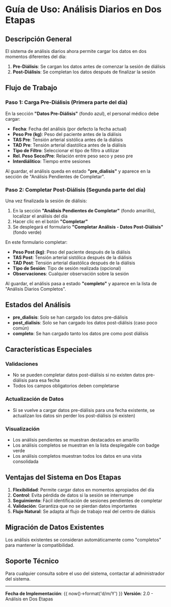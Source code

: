 # Guía de Uso: Análisis Diarios en Dos Etapas

## Descripción General

El sistema de análisis diarios ahora permite cargar los datos en dos momentos diferentes del día:

1. **Pre-Diálisis**: Se cargan los datos antes de comenzar la sesión de diálisis
2. **Post-Diálisis**: Se completan los datos después de finalizar la sesión

## Flujo de Trabajo

### Paso 1: Carga Pre-Diálisis (Primera parte del día)

En la sección **"Datos Pre-Diálisis"** (fondo azul), el personal médico debe cargar:

- **Fecha**: Fecha del análisis (por defecto la fecha actual)
- **Peso Pre (kg)**: Peso del paciente antes de la diálisis
- **TAS Pre**: Tensión arterial sistólica antes de la diálisis
- **TAD Pre**: Tensión arterial diastólica antes de la diálisis
- **Tipo de Filtro**: Seleccionar el tipo de filtro a utilizar
- **Rel. Peso Seco/Pre**: Relación entre peso seco y peso pre
- **Interdiálitico**: Tiempo entre sesiones

Al guardar, el análisis queda en estado **"pre_dialisis"** y aparece en la sección de "Análisis Pendientes de Completar".

### Paso 2: Completar Post-Diálisis (Segunda parte del día)

Una vez finalizada la sesión de diálisis:

1. En la sección **"Análisis Pendientes de Completar"** (fondo amarillo), localizar el análisis del día
2. Hacer clic en el botón **"Completar"** 
3. Se desplegará el formulario **"Completar Análisis - Datos Post-Diálisis"** (fondo verde)

En este formulario completar:

- **Peso Post (kg)**: Peso del paciente después de la diálisis
- **TAS Post**: Tensión arterial sistólica después de la diálisis
- **TAD Post**: Tensión arterial diastólica después de la diálisis
- **Tipo de Sesión**: Tipo de sesión realizada (opcional)
- **Observaciones**: Cualquier observación sobre la sesión

Al guardar, el análisis pasa a estado **"completo"** y aparece en la lista de "Análisis Diarios Completos".

## Estados del Análisis

- **pre_dialisis**: Solo se han cargado los datos pre-diálisis
- **post_dialisis**: Solo se han cargado los datos post-diálisis (caso poco común)
- **completo**: Se han cargado tanto los datos pre como post diálisis

## Características Especiales

### Validaciones
- No se pueden completar datos post-diálisis si no existen datos pre-diálisis para esa fecha
- Todos los campos obligatorios deben completarse

### Actualización de Datos
- Si se vuelve a cargar datos pre-diálisis para una fecha existente, se actualizan los datos sin perder los post-diálisis (si existen)

### Visualización
- Los análisis pendientes se muestran destacados en amarillo
- Los análisis completos se muestran en la lista desplegable con badge verde
- Los análisis completos muestran todos los datos en una vista consolidada

## Ventajas del Sistema en Dos Etapas

1. **Flexibilidad**: Permite cargar datos en momentos apropiados del día
2. **Control**: Evita pérdida de datos si la sesión se interrumpe
3. **Seguimiento**: Fácil identificación de sesiones pendientes de completar
4. **Validación**: Garantiza que no se pierdan datos importantes
5. **Flujo Natural**: Se adapta al flujo de trabajo real del centro de diálisis

## Migración de Datos Existentes

Los análisis existentes se consideran automáticamente como "completos" para mantener la compatibilidad.

## Soporte Técnico

Para cualquier consulta sobre el uso del sistema, contactar al administrador del sistema.

---

**Fecha de Implementación**: {{ now()->format('d/m/Y') }}
**Versión**: 2.0 - Análisis en Dos Etapas
